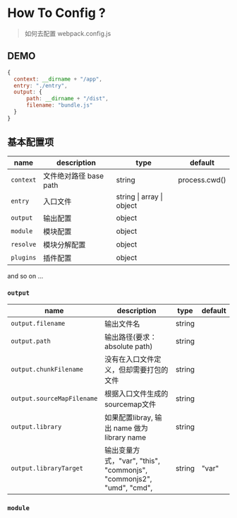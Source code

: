 # How To Config ?
> 如何去配置 webpack.config.js

## DEMO
```javascript
{
  context: __dirname + "/app",
  entry: "./entry",
  output: {
      path: __dirname + "/dist",
      filename: "bundle.js"
  }
}
```


## 基本配置项

| name | description | type | default |
| -- | -- | -- | -- |
| `context` | 文件绝对路径 base path | string | process.cwd() |
| `entry` | 入口文件 | string &#124; array &#124; object | &nbsp;|
| `output` | 输出配置 | object | &nbsp; |
| `module` | 模块配置 | object | &nbsp; |
| `resolve` | 模块分解配置 | object | &nbsp; |
| `plugins` | 插件配置 | object | &nbsp; |
and so on ...

### `output`

| name | description | type | default |
| -- | -- | -- | -- |
| `output.filename` | 输出文件名 | string | &nbsp; |
| `output.path` | 输出路径(要求：absolute path)  | string | &nbsp; |
| `output.chunkFilename` | 没有在入口文件定义，但却需要打包的文件  | string | &nbsp; |
| `output.sourceMapFilename` | 根据入口文件生成的sourcemap文件  | string | &nbsp; |
| `output.library` | 如果配置libray, 输出 name 做为 library name  | string | &nbsp; |
| `output.libraryTarget` | 输出变量方式，"var", "this", "commonjs", "commonjs2", "umd", "cmd",   | string | "var" |

### `module`